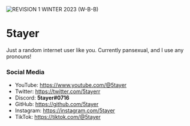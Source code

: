 ![REVISION 1  WINTER 2023 (W-B-B)](https://user-images.githubusercontent.com/74135618/220763999-a4f79906-19c9-4499-81e7-b6ad624c41d6.png)
# 5tayer
Just a random internet user like you.
Currently pansexual, and I use any pronouns!

### Social Media
- YouTube: https://www.youtube.com/@5tayer
- Twitter: https://twitter.com/5tayerr
- Discord: **5tayer#0716**
- GitHub: https://github.com/5tayer
- Instagram: https://instagram.com/5tayer
- TikTok: https://tiktok.com/@5tayer
